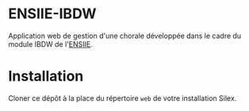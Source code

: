 ENSIIE-IBDW
===========

Application web de gestion d'une chorale développée dans le cadre du module IBDW de l'[ENSIIE](http://www.ensiie.fr).

# Installation
Cloner ce dépôt à la place du répertoire `web` de votre installation Silex.
